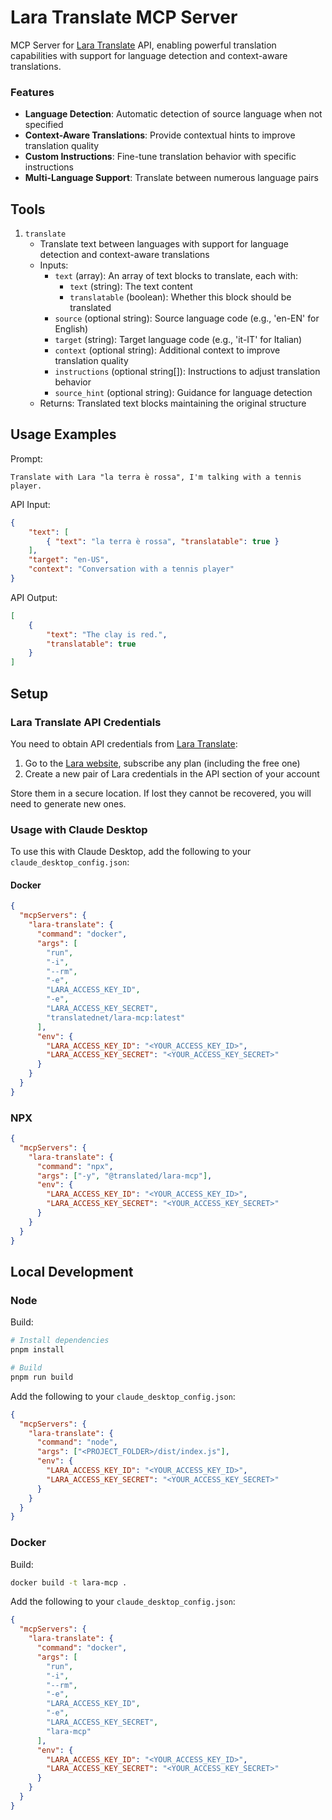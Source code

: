 # Lara Translate MCP Server

MCP Server for [Lara Translate](https://laratranslate.com/translate) API, enabling powerful translation capabilities with support for language detection and context-aware translations.

### Features

- **Language Detection**: Automatic detection of source language when not specified
- **Context-Aware Translations**: Provide contextual hints to improve translation quality
- **Custom Instructions**: Fine-tune translation behavior with specific instructions
- **Multi-Language Support**: Translate between numerous language pairs

## Tools

1. `translate`
   - Translate text between languages with support for  language detection and context-aware translations
   - Inputs:
     - `text` (array): An array of text blocks to translate, each with:
       - `text` (string): The text content
       - `translatable` (boolean): Whether this block should be translated
     - `source` (optional string): Source language code (e.g., 'en-EN' for English)
     - `target` (string): Target language code (e.g., 'it-IT' for Italian)
     - `context` (optional string): Additional context to improve translation quality
     - `instructions` (optional string[]): Instructions to adjust translation behavior
     - `source_hint` (optional string): Guidance for language detection
   - Returns: Translated text blocks maintaining the original structure

## Usage Examples

Prompt:
```text
Translate with Lara "la terra è rossa", I'm talking with a tennis player.
```

API Input:
```json
{
    "text": [
        { "text": "la terra è rossa", "translatable": true }
    ],
    "target": "en-US",
    "context": "Conversation with a tennis player"
}
```

API Output:
```json
[
    {
        "text": "The clay is red.",
        "translatable": true
    }
]
```

## Setup

### Lara Translate API Credentials

You need to obtain API credentials from [Lara Translate](https://laratranslate.com/sign-up):
1. Go to the [Lara website](https://laratranslate.com/sign-up), subscribe any plan (including the free one)
2. Create a new pair of Lara credentials in the API section of your account

Store them in a secure location. If lost they cannot be recovered, you will need to generate new ones.

### Usage with Claude Desktop

To use this with Claude Desktop, add the following to your `claude_desktop_config.json`:

#### Docker

```json
{
  "mcpServers": {
    "lara-translate": {
      "command": "docker",
      "args": [
        "run",
        "-i",
        "--rm",
        "-e",
        "LARA_ACCESS_KEY_ID",
        "-e",
        "LARA_ACCESS_KEY_SECRET",
        "translatednet/lara-mcp:latest"
      ],
      "env": {
        "LARA_ACCESS_KEY_ID": "<YOUR_ACCESS_KEY_ID>",
        "LARA_ACCESS_KEY_SECRET": "<YOUR_ACCESS_KEY_SECRET>"
      }
    }
  }
}
```

### NPX

```json
{
  "mcpServers": {
    "lara-translate": {
      "command": "npx",
      "args": ["-y", "@translated/lara-mcp"],
      "env": {
        "LARA_ACCESS_KEY_ID": "<YOUR_ACCESS_KEY_ID>",
        "LARA_ACCESS_KEY_SECRET": "<YOUR_ACCESS_KEY_SECRET>"
      }
    }
  }
}
```

## Local Development

### Node

Build:
```bash
# Install dependencies
pnpm install

# Build
pnpm run build
```

Add the following to your `claude_desktop_config.json`:
```json
{
  "mcpServers": {
    "lara-translate": {
      "command": "node",
      "args": ["<PROJECT_FOLDER>/dist/index.js"],
      "env": {
        "LARA_ACCESS_KEY_ID": "<YOUR_ACCESS_KEY_ID>",
        "LARA_ACCESS_KEY_SECRET": "<YOUR_ACCESS_KEY_SECRET>"
      }
    }
  }
}
```

### Docker

Build:
```bash
docker build -t lara-mcp .
```

Add the following to your `claude_desktop_config.json`:
```json
{
  "mcpServers": {
    "lara-translate": {
      "command": "docker",
      "args": [
        "run",
        "-i",
        "--rm",
        "-e",
        "LARA_ACCESS_KEY_ID",
        "-e",
        "LARA_ACCESS_KEY_SECRET",
        "lara-mcp"
      ],
      "env": {
        "LARA_ACCESS_KEY_ID": "<YOUR_ACCESS_KEY_ID>",
        "LARA_ACCESS_KEY_SECRET": "<YOUR_ACCESS_KEY_SECRET>"
      }
    }
  }
}
```
